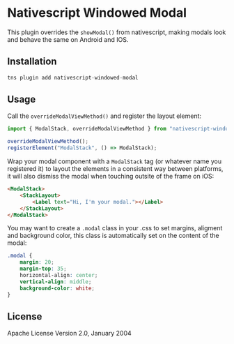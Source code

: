 # Nativescript Windowed Modal

This plugin overrides the ```showModal()``` from nativescript, making modals look and behave the same on Android and IOS.

## Installation

```javascript
tns plugin add nativescript-windowed-modal
```

## Usage

Call the ```overrideModalViewMethod()``` and register the layout element:

```javascript
import { ModalStack, overrideModalViewMethod } from "nativescript-windowed-modal";

overrideModalViewMethod();
registerElement("ModalStack", () => ModalStack);
```

Wrap your modal component with a ```ModalStack``` tag (or whatever name you registered it) to layout the elements in a consistent way between platforms, it will also dismiss the modal when touching outsite of the frame on iOS:

```html
<ModalStack>
    <StackLayout>
        <Label text="Hi, I'm your modal."></Label>
    </StackLayout>
</ModalStack>
```

You may want to create a ```.modal``` class in your .css to set margins, aligment and background color, this class is automatically set on the content of the modal:

```css
.modal {
    margin: 20;
    margin-top: 35;
    horizontal-align: center;
    vertical-align: middle;
    background-color: white;
}
```

## License

Apache License Version 2.0, January 2004
